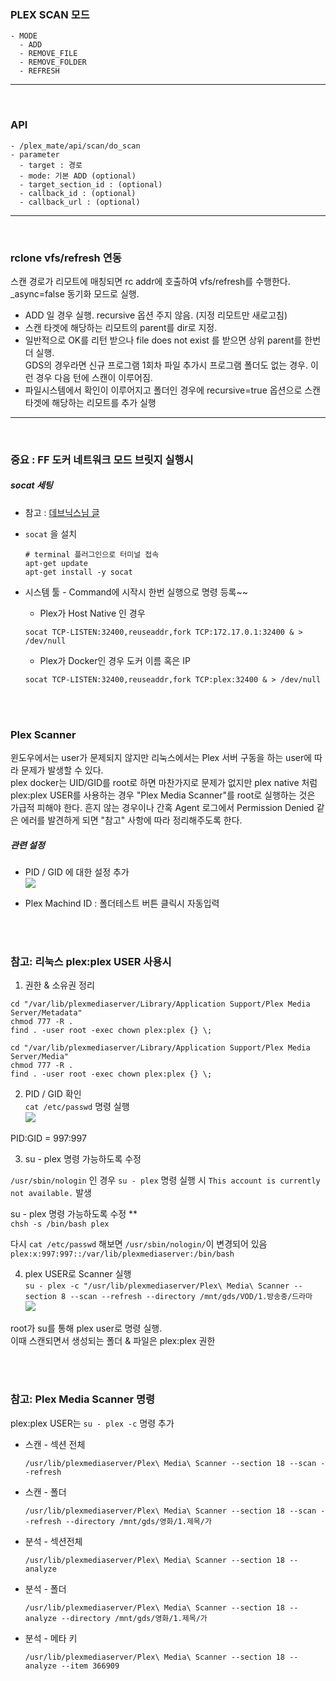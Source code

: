### PLEX SCAN 모드
```
- MODE
  - ADD
  - REMOVE_FILE
  - REMOVE_FOLDER
  - REFRESH
```

----
<br>

### API
```
- /plex_mate/api/scan/do_scan   
- parameter   
  - target : 경로   
  - mode: 기본 ADD (optional)   
  - target_section_id : (optional)      
  - callback_id : (optional)      
  - callback_url : (optional)      
```

----
<br>


### rclone vfs/refresh 연동

스캔 경로가 리모트에 매칭되면 rc addr에 호출하여 vfs/refresh를 수행한다.   
_async=false 동기화 모드로 실행.   

* ADD 일 경우 실행. recursive 옵션 주지 않음. (지정 리모트만 새로고침)   
* 스캔 타겟에 해당하는 리모트의 parent를 dir로 지정.      
* 일반적으로 OK를 리턴 받으나 file does not exist 를 받으면 상위 parent를 한번 더 실행.   
  GDS의 경우라면 신규 프로그램 1회차 파일 추가시 프로그램 폴더도 없는 경우. 이런 경우 다음 턴에 스캔이 이루어짐.   
* 파일시스템에서 확인이 이루어지고 폴더인 경우에 recursive=true 옵션으로 스캔 타겟에 해당하는 리모트를 추가 실행

----
<br>


### 중요 : FF 도커 네트워크 모드 브릿지 실행시
##### socat 세팅
  * 참고 : [데브닉스님 글](https://sjva.me/bbs/board.php?bo_table=tip&wr_id=8397)
  * `socat` 을 설치
    ```
    # terminal 플러그인으로 터미널 접속
    apt-get update
    apt-get install -y socat  
    ```

  * 시스템 툴 - Command에 시작시 한번 실행으로 명령 등록~~

    * Plex가 Host Native 인 경우
    ```
    socat TCP-LISTEN:32400,reuseaddr,fork TCP:172.17.0.1:32400 & > /dev/null
    ```

    * Plex가 Docker인 경우
    도커 이름 혹은 IP  
    ```
    socat TCP-LISTEN:32400,reuseaddr,fork TCP:plex:32400 & > /dev/null
    ```
  
<br>
<br>


### Plex Scanner

 윈도우에서는 user가 문제되지 않지만 리눅스에서는 Plex 서버 구동을 하는 user에 따라 문제가 발생할 수 있다.  
 plex docker는 UID/GID를 root로 하면 마찬가지로 문제가 없지만 plex native 처럼 plex:plex USER를 사용하는 경우 "Plex Media Scanner"를 root로 실행하는 것은 가급적 피해야 한다.
 흔지 않는 경우이나 간혹 Agent 로그에서 Permission Denied 같은 에러를 발견하게 되면 "참고" 사항에 따라 정리해주도록 한다.


##### 관련 설정

  * PID / GID 에 대한 설정 추가  
    ![](https://media.discordapp.net/attachments/631112094015815681/902642292748349460/unknown.png)
 
  * Plex Machind ID : 폴더테스트 버튼 클릭시 자동입력

<br><br>

### 참고: 리눅스 plex:plex USER 사용시

  1. 권한 & 소유권 정리
  ```
  cd "/var/lib/plexmediaserver/Library/Application Support/Plex Media Server/Metadata"  
  chmod 777 -R .  
  find . -user root -exec chown plex:plex {} \;  

  cd "/var/lib/plexmediaserver/Library/Application Support/Plex Media Server/Media"  
  chmod 777 -R .  
  find . -user root -exec chown plex:plex {} \;  
  ```

  2. PID / GID 확인  
  `cat /etc/passwd`  명령 실행  
  ![](https://media.discordapp.net/attachments/631112094015815681/902457156580810752/unknown.png)

  PID:GID = 997:997
  
  3. su - plex 명령 가능하도록 수정

  `/usr/sbin/nologin` 인 경우 `su - plex` 명령 실행 시 `This account is currently not available.` 발생

  su - plex 명령 가능하도록 수정 **   
  `chsh -s /bin/bash plex`

  다시 `cat /etc/passwd` 해보면 `/usr/sbin/nologin/`이 변경되어 있음  
  `plex:x:997:997::/var/lib/plexmediaserver:/bin/bash`


  4. plex USER로 Scanner 실행  
  `su - plex -c "/usr/lib/plexmediaserver/Plex\ Media\ Scanner --section 8 --scan --refresh --directory /mnt/gds/VOD/1.방송중/드라마`  
  ![](https://media.discordapp.net/attachments/631112094015815681/902453631339597824/unknown.png?width=1596&height=42)

root가 su를 통해 plex user로 명령 실행.  
이때 스캔되면서 생성되는 폴더 & 파일은 plex:plex 권한

<br><br>

### 참고: Plex Media Scanner 명령
  plex:plex USER는 ```su - plex -c``` 명령 추가

 
  * 스캔 - 섹션 전체   
    ```
    /usr/lib/plexmediaserver/Plex\ Media\ Scanner --section 18 --scan --refresh
    ```

  * 스캔 - 폴더  
    ```
    /usr/lib/plexmediaserver/Plex\ Media\ Scanner --section 18 --scan --refresh --directory /mnt/gds/영화/1.제목/가
    ```

  * 분석 - 섹션전체  
    ```
    /usr/lib/plexmediaserver/Plex\ Media\ Scanner --section 18 --analyze
    ```

  * 분석 - 폴더  
    ```
    /usr/lib/plexmediaserver/Plex\ Media\ Scanner --section 18 --analyze --directory /mnt/gds/영화/1.제목/가
    ```

  * 분석 - 메타 키   
    ```
    /usr/lib/plexmediaserver/Plex\ Media\ Scanner --section 18 --analyze --item 366909   
    ```   

